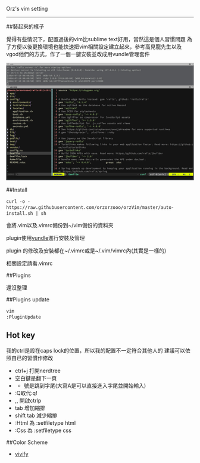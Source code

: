 Orz's vim setting


---

##裝起來的樣子

覺得有些情況下，配置過後的vim比sublime text好用，當然這是個人習慣問題
為了方便以後更換環境也能快速把vim相關設定建立起來，參考高見龍先生以及vgod他們的方式，作了一個一鍵安裝並改成用vundle管理套件

![image](https://raw.githubusercontent.com/orzorzooo/orzVim/master/image/screen.jpg)


##Install
	
	curl -o - https://raw.githubusercontent.com/orzorzooo/orzVim/master/auto-install.sh | sh

會將.vim以及.vimrc備份到~/vim備份的資料夾

plugin使用[vundle](https://github.com/gmarik/Vundle.vim)進行安裝及管理

plugin 的修改及安裝都在~/.vimrc或是~/.vim/vimrc內(其實是一樣的)

相關設定請看.vimrc

##Plugins

還沒整理

##Plugins update

	vim
	:PluginUpdate
	
## Hot key

我的ctrl是設在caps lock的位置，所以我的配置不一定符合其他人的
建議可以依照自已的習慣作修改

* ctrl+j 打開nerdtree
* 空白鍵是翻下一頁
* - 號是跳到字尾(大寫A是可以直接進入字尾並開始輸入)
* :Q取代:q!
* ,, 開啟ctrlp 
* tab 增加縮排
* shift tab 減少縮排
* :Html 為 :setfiletype html
* :Css 為 :setfiletype css

##Color Scheme

* [vivify](http://bytefluent.com/vivify/)



